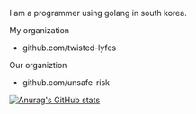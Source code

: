 I am a programmer using golang in south korea.

My organization
- github.com/twisted-lyfes

Our organiztion
- github.com/unsafe-risk

[![Anurag's GitHub stats](https://github-readme-stats.vercel.app/api?username=snowmerak)](https://github.com/anuraghazra/github-readme-stats)
